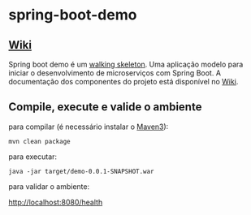 # spring-boot-demo

## [Wiki](https://github.com/wanderleisouza/spring-boot-demo/wiki/Spring-Boot-Demo)

Spring boot demo é um [walking skeleton](http://c2.com/cgi/wiki?WalkingSkeleton). Uma aplicação modelo para iniciar o desenvolvimento de microserviços com Spring Boot. A documentação dos componentes do projeto está disponível no [Wiki](https://github.com/wanderleisouza/spring-boot-demo/wiki/Spring-Boot-Demo).


## Compile, execute e valide o ambiente 

para compilar (é necessário instalar o [Maven3](https://maven.apache.org/download.cgi)):

```mvn clean package``` 

para executar:

```java -jar target/demo-0.0.1-SNAPSHOT.war```

para validar o ambiente:

[http://localhost:8080/health](http://localhost:8080/health)

